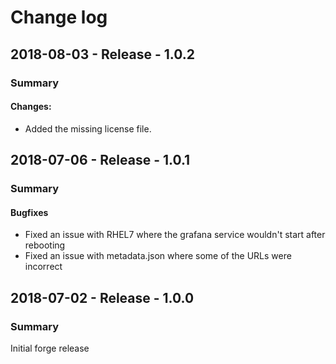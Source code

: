 # Change log

## 2018-08-03 - Release - 1.0.2
### Summary

#### Changes:
 - Added the missing license file.

## 2018-07-06 - Release - 1.0.1
### Summary

#### Bugfixes
- Fixed an issue with RHEL7 where the grafana service wouldn't start after rebooting
- Fixed an issue with metadata.json where some of the URLs were incorrect

## 2018-07-02 - Release - 1.0.0
### Summary

Initial forge release
